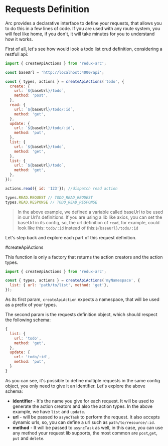# Requests Definition

Arc provides a declarative interface to define your requests, that allows you to do this in a few lines of code. If you are used with any route system, you will feel like home, if you don't, it will take minutes for you to understand how it works.

First of all, let's see how would look a todo list crud definition, considering a restfull api:

```js
import { createApiActions } from 'redux-arc';

const baseUrl = 'http://localhost:4000/api';

const { types, actions } = createApiActions('todo', {
  create: {
    url: `${baseUrl}/todo`,
    method: 'post',
  },
  read: {
    url: `${baseUrl}/todo/:id`,
    method: 'get',
  },
  update: {
    url: `${baseUrl}/todo/:id`,
    method: 'put',
  },
  list: {
    url: `${baseUrl}/todo`,
    method: 'get',
  },
  list: {
    url: `${baseUrl}/todo`,
    method: 'get',
  },
});

actions.read({ id: '123'}); //dispatch read action

types.READ.REQUEST // TODO_READ_REQUEST
types.READ.RESPONSE // TODO_READ_RESPONSE

```

> In the above example, we defined a variable called baseUrl to be used in our Url's definitions. If you are using a lib like axios, you can set the baseUrl in its config, so, the url definition of `read`, for example, could look like this: `todo/:id` instead of this:`${baseUrl}/todo/:id`

Let's step back and explore each part of this request definition.

#createApiActions

This function is only a factory that returns the action creators and the action types.

```js
import { createApiActions } from 'redux-arc';

const { types, actions } = createApiActions('myNamespace', {
  list: { url: 'path/to/list', method: 'get'},
});
```

As its first param, `createApiAction` expects a namespace, that will be used as a prefix of your types.

The second param is the requests definition object, which should respect the following schema:

```js
{
  list: {
    url: 'todo',
    method: 'get',
  },
  update: {
    url: 'todo/:id',
    method: 'put',
  }
}
```

As you can see, it's possible to define multiple requests in the same config object, you only need to give it an identifier. Let's explore the above schema:

 - **identifier** - It's the name you give for each request. It will be used to generate the action creators and also the action types. In the above example, we have `list` and `update`.
 - **url** - will be passed to `asyncTask` to perform the request. It also accepts dynamic urls, so, you can define a url such as `path/to/resource/:id`.
 - **method** - It will be passed to `asyncTask` as well, in this case, you can use any method your request lib supports, the most common are `post`,`get`, `put` and `delete`.


